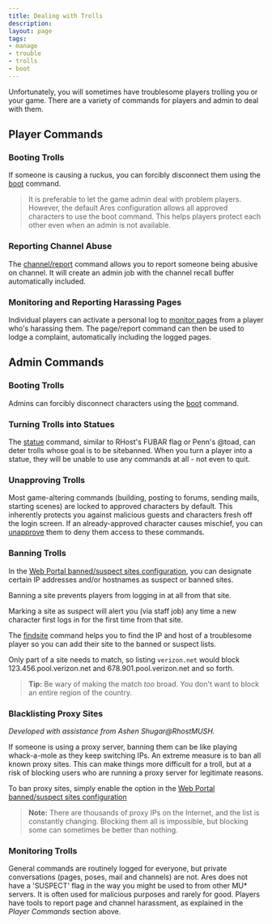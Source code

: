 ```yaml
---
title: Dealing with Trolls
description:
layout: page
tags: 
- manage
- trouble
- trolls
- boot
---
```



Unfortunately, you will sometimes have troublesome players trolling you or your game.  There are a variety of commands for players and admin to deal with them.

## Player Commands

### Booting Trolls

If someone is causing a ruckus, you can forcibly disconnect them using the [boot](/help/1-0/login/boot/) command.  

> It is preferable to let the game admin deal with problem players.  However, the default Ares configuration allows all approved characters to use the boot command.  This helps players protect each other even when an admin is not available. 

### Reporting Channel Abuse

The [channel/report](/help/1-0/channels/channels) command allows you to report someone being abusive on channel.  It will create an admin job with the channel recall buffer automatically included.

### Monitoring and Reporting Harassing Pages

Individual players can activate a personal log to [monitor pages](/help/1-0/page/page) from a player who's harassing them.  The page/report command can then be used to lodge a complaint, automatically including the logged pages.

## Admin Commands

### Booting Trolls

Admins can forcibly disconnect characters using the [boot](/help/1-0/login/boot/) command.  

### Turning Trolls into Statues

The [statue](/help/1-0/manage/statue/) command, similar to RHost's FUBAR flag or Penn's @toad, can deter trolls whose goal is to be sitebanned.   When you turn a player into a statue, they will be unable to use any commands at all - not even to quit.

### Unapproving Trolls

Most game-altering commands (building, posting to forums, sending mails, starting scenes) are locked to approved characters by default.  This inherently protects you against malicious guests and characters fresh off the login screen.  If an already-approved character causes mischief, you can [unapprove](/help/1-0/chargen/manage_apps/) them to deny them access to these commands.

### Banning Trolls

In the [Web Portal banned/suspect sites configuration](/tutorials/config/ban), you can designate certain IP addresses and/or hostnames as suspect or banned sites.  

Banning a site prevents players from logging in at all from that site.

Marking a site as suspect will alert you (via staff job) any time a new character first logs in for the first time from that site.

The [findsite](/help/1-0/manage/findsite/) command helps you to find the IP and host of a troublesome player so you can add their site to the banned or suspect lists.

Only part of a site needs to match, so listing `verizon.net` would block 123.456.pool.verizon.net and 678.901.pool.verizon.net and so forth.

> **Tip:** Be wary of making the match *too* broad.  You don't want to block an entire region of the country.

### Blacklisting Proxy Sites

_Developed with assistance from Ashen Shugar@RhostMUSH._

If someone is using a proxy server, banning them can be like playing whack-a-mole as they keep switching IPs.  An extreme measure is to ban all known proxy sites.  This can make things more difficult for a troll, but at a risk of blocking users who are running a proxy server for legitimate reasons.  

To ban proxy sites, simply enable the option in the [Web Portal banned/suspect sites configuration](/tutorials/config/ban)

> **Note:**  There are thousands of proxy IPs on the Internet, and the list is constantly changing.  Blocking them all is impossible, but blocking some can sometimes be better than nothing.

### Monitoring Trolls

General commands are routinely logged for everyone, but private conversations (pages, poses, mail and channels) are not.  Ares does not have a 'SUSPECT' flag in the way you might be used to from other MU* servers.  It is often used for malicious purposes and rarely for good.  Players have tools to report page and channel harassment, as explained in the *Player Commands* section above.